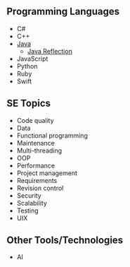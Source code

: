 ## Programming Languages

* C#
* C++
* [Java](java/Java.md)
    * [Java Reflection](java/JavaReflections.md)
* JavaScript
* Python
* Ruby
* Swift

## SE Topics

* Code quality
* Data
* Functional programming
* Maintenance
* Multi-threading
* OOP
* Performance
* Project management
* Requirements
* Revision control
* Security
* Scalability
* Testing
* UIX

## Other Tools/Technologies

* AI